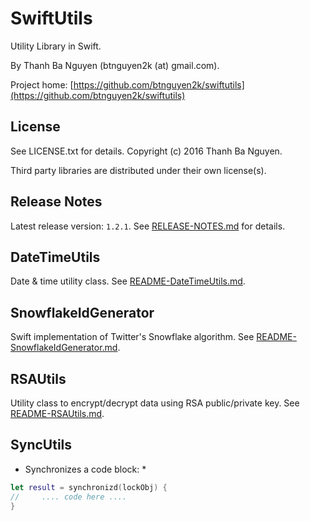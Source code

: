 SwiftUtils
==========

Utility Library in Swift.

By Thanh Ba Nguyen (btnguyen2k (at) gmail.com).

Project home:
[https://github.com/btnguyen2k/swiftutils](https://github.com/btnguyen2k/swiftutils)


## License ##

See LICENSE.txt for details. Copyright (c) 2016 Thanh Ba Nguyen.

Third party libraries are distributed under their own license(s).


## Release Notes ##

Latest release version: `1.2.1`. See [RELEASE-NOTES.md](RELEASE-NOTES.md) for details.


DateTimeUtils
-------------

Date & time utility class. See [README-DateTimeUtils.md](README-DateTimeUtils.md).


SnowflakeIdGenerator
--------------------

Swift implementation of Twitter's Snowflake algorithm. See [README-SnowflakeIdGenerator.md](README-SnowflakeIdGenerator.md).


RSAUtils
--------

Utility class to encrypt/decrypt data using RSA public/private key. See [README-RSAUtils.md](README-RSAUtils.md).


SyncUtils
---------

* Synchronizes a code block: *

```swift
let result = synchronizd(lockObj) {
//     .... code here ....
}
```
